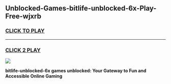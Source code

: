 
## Unblocked-Games-bitlife-unblocked-6x-Play-Free-wjxrb
<h3>
<a href="https://premium76.site?title=bitlife-unblocked-6x&ref=23A">CLICK TO PLAY</a></h3>
<hr>

<h3>
<a href="https://premium76.site?title=bitlife-unblocked-6x&ref=23A">CLICK 2 PLAY</a>
  
</h3>

<a href="https://premium76.site?title=bitlife-unblocked-6x&ref=23A"><img src="https://clearcache.store/games.png"></a>


**bitlife-unblocked-6x games unblocked: Your Gateway to Fun and Accessible Online Gaming**
